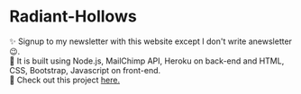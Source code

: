 # Radiant-Hollows

:sparkles: Signup to my newsletter with this website except I don't write anewsletter :wink:.   
:art: It is built using Node.js, MailChimp API, Heroku on back-end and HTML, CSS, Bootstrap, Javascript on front-end.    
:tada: Check out this project [here.](https://radiant-hollows-41564.herokuapp.com/)      
